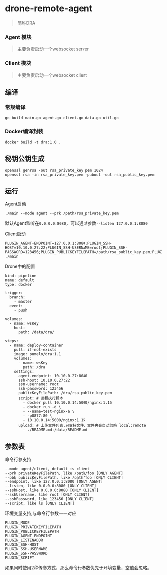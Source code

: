 # drone-remote-agent 

> 简称DRA

### Agent 模块
> 主要负责启动一个websocket server
### Client 模块
> 主要负责启动一个websocket client


## 编译

### 常规编译
```shell
go build main.go agent.go client.go data.go util.go
```

### Docker编译封装
```shell
docker build -t dra:1.0 .
```

## 秘钥公钥生成
```shell
openssl genrsa -out rsa_private_key.pem 1024
openssl rsa -in rsa_private_key.pem -pubout -out rsa_public_key.pem
```

## 运行
Agent启动
```shell
./main --mode agent --prk /path/rsa_private_key.pem
```
默认Agent监听在`0.0.0.0:8080`，可以通过参数`--listen 127.0.0.1:8080`

Client启动

```SHELL
PLUGIN_AGENT-ENDPOINT=127.0.0.1:8080;PLUGIN_SSH-HOST=10.10.0.27:22;PLUGIN_SSH-USERNAME=root;PLUGIN_SSH-PASSWORD=123456;PLUGIN_PUBLICKEYFILEPATH=/path/rsa_public_key.pem;PLUGIN_SCRIPT=ls ./main
```

Drone中的配置
```YML
kind: pipeline
name: default
type: docker

trigger:
  branch:
    - master
  event:
    - push

volumes:
  - name: wsKey
    host:
      path: /data/dra/

steps:
  - name: deploy-container
    pull: if-not-exists
    image: pumelo/dra:1.1
    volumes:
      - name: wsKey
        path: /dra
    settings:
      agent-endpoint: 10.10.0.27:8080
      ssh-host: 10.10.0.27:22
      ssh-username: root
      ssh-password: 123456
      publicKeyFilePath: /dra/rsa_public_key.pem
      script: # 远程执行脚本
        - docker pull 10.10.0.14:5000/nginx:1.15
        - docker run -d \
        - --name=test-nginx-a \
        - -p8877:80 \
        - 10.10.0.14:5000/nginx:1.15
      upload: # 上传文件列表,只支持文件，文件夹会自动忽略 local:remote
        - ./README.md:/data/README.md
```

## 参数表

命令行参支持
```
--mode agent/client, default is client
--prk privateKeyFilePath, like /path/foo [ONLY AGENT]
--pbk publicKeyFilePath, like /path/foo [ONLY CLIENT]
--endpoint, like 127.0.0.1:8080 [ONLY AGENT]
--listen, like 0.0.0.0:8080 [ONLY CLIENT]
--sshHost, like 0.0.0.0:8080 [ONLY CLIENT]
--sshUsername, like root [ONLY CLIENT]
--sshPassword, like 123456 [ONLY CLIENT]
--script, like ls [ONLY CLIENT]
```

环境变量支持,与命令行参数一一对应
```
PLUGIN_MODE
PLUGIN_PRIVATEKEYFILEPATH
PLUGIN_PUBLICKEYFILEPATH
PLUGIN_AGENT-ENDPOINT
PLUGIN_LISTENADDR
PLUGIN_SSH-HOST
PLUGIN_SSH-USERNAME
PLUGIN_SSH-PASSWORD
PLUGIN_SCRIPT
```

如果同时使用2种传参方式，那么命令行参数优先于环境变量，空值会忽略。